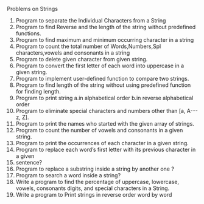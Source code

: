Problems on Strings
1. Program to separate the Individual Characters from a String
2. Program to find Reverse and the length of the string without predefined
functions.
3. Program to find maximum and minimum occurring character in a string
4. Program to count the total number of Words,Numbers,Spl characters,vowels
and consonants in a string
5. Program to delete given character from given string.
6. Program to convert the first letter of each word into uppercase in a given
string.
7. Program to implement user-defined function to compare two strings.
8. Program to find length of the string without using predefined function for
finding length.
9. Program to print string
a.in alphabetical order
b.in reverse alphabetical order
10. Program to eliminate special characters and numbers other than [a, A---z, Z].
11. Program to print the names who started with the given array of strings.
12. Program to count the number of vowels and consonants in a given string.
13. Program to print the occurrences of each character in a given string.
14. Program to replace each word’s first letter with its previous character in a
given
15. sentence?
16. Program to replace a substring inside a string by another one ?
17. Program to search a word inside a string?
18. Write a program to find the percentage of uppercase, lowercase, vowels,
consonants digits, and special characters in a String.
19. Write a program to Print strings in reverse order word by word
